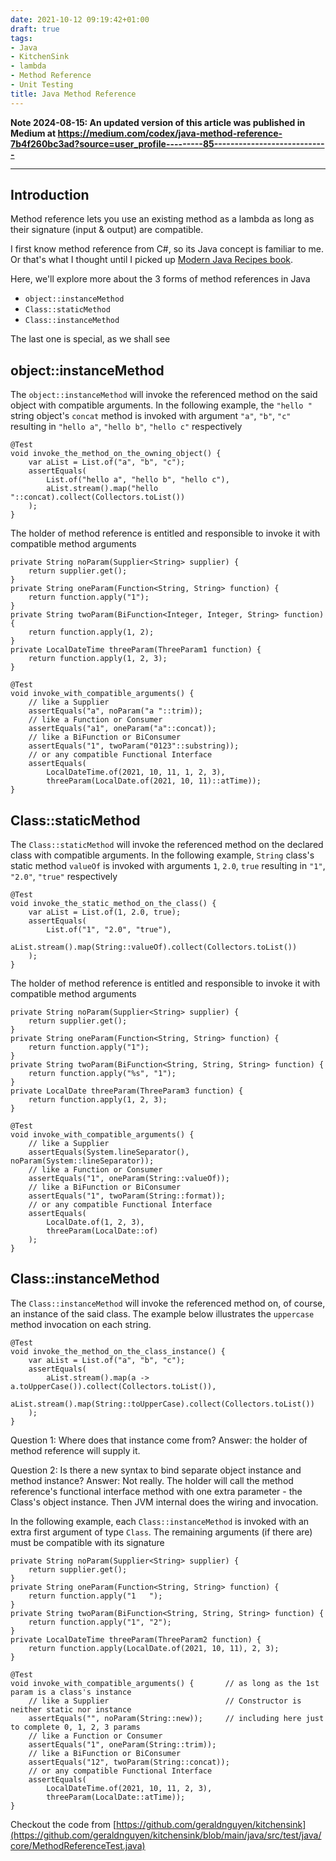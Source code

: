 ```yaml
---
date: 2021-10-12 09:19:42+01:00
draft: true
tags:
- Java
- KitchenSink
- lambda
- Method Reference
- Unit Testing
title: Java Method Reference
---
```

**Note 2024-08-15: An updated version of this article was published in Medium at https://medium.com/codex/java-method-reference-7b4f260bc3ad?source=user_profile---------85----------------------------**

-----------------

## Introduction

Method reference lets you use an existing method as a lambda as long as their signature (input & output) are compatible.

I first know method reference from C#, so its Java concept is familiar to me. Or that's what I thought until I picked up [Modern Java Recipes book](https://www.oreilly.com/library/view/modern-java-recipes/9781491973165/).

Here, we'll explore more about the 3 forms of method references in Java
- `object::instanceMethod`
- `Class::staticMethod`
- `Class::instanceMethod`

The last one is special, as we shall see

## object::instanceMethod

The `object::instanceMethod` will invoke the referenced method on the said object with compatible arguments. In the following example, the `"hello "` string object's `concat` method is invoked with argument `"a"`, `"b"`, `"c"` resulting in `"hello a"`, `"hello b"`, `"hello c"` respectively

```
@Test
void invoke_the_method_on_the_owning_object() {
    var aList = List.of("a", "b", "c");
    assertEquals(
        List.of("hello a", "hello b", "hello c"),
        aList.stream().map("hello "::concat).collect(Collectors.toList())
    );
}
```

The holder of method reference is entitled and responsible to invoke it with compatible method arguments

```
private String noParam(Supplier<String> supplier) {
    return supplier.get();
}
private String oneParam(Function<String, String> function) {
    return function.apply("1");
}
private String twoParam(BiFunction<Integer, Integer, String> function) {
    return function.apply(1, 2);
}
private LocalDateTime threeParam(ThreeParam1 function) {
    return function.apply(1, 2, 3);
}

@Test
void invoke_with_compatible_arguments() {
    // like a Supplier
    assertEquals("a", noParam("a "::trim));
    // like a Function or Consumer
    assertEquals("a1", oneParam("a"::concat));
    // like a BiFunction or BiConsumer
    assertEquals("1", twoParam("0123"::substring));
    // or any compatible Functional Interface
    assertEquals(
        LocalDateTime.of(2021, 10, 11, 1, 2, 3),
        threeParam(LocalDate.of(2021, 10, 11)::atTime));
}
```

## Class::staticMethod

The `Class::staticMethod` will invoke the referenced method on the declared class with compatible arguments. In the following example, `String` class's static method `valueOf` is invoked with arguments `1`, `2.0`, `true` resulting in `"1"`, `"2.0"`, `"true"` respectively

```
@Test
void invoke_the_static_method_on_the_class() {
    var aList = List.of(1, 2.0, true);
    assertEquals(
        List.of("1", "2.0", "true"),
        aList.stream().map(String::valueOf).collect(Collectors.toList())
    );
}
```

The holder of method reference is entitled and responsible to invoke it with compatible method arguments

```
private String noParam(Supplier<String> supplier) {
    return supplier.get();
}
private String oneParam(Function<String, String> function) {
    return function.apply("1");
}
private String twoParam(BiFunction<String, String, String> function) {
    return function.apply("%s", "1");
}
private LocalDate threeParam(ThreeParam3 function) {
    return function.apply(1, 2, 3);
}

@Test
void invoke_with_compatible_arguments() {
    // like a Supplier
    assertEquals(System.lineSeparator(), noParam(System::lineSeparator));
    // like a Function or Consumer
    assertEquals("1", oneParam(String::valueOf));
    // like a BiFunction or BiConsumer
    assertEquals("1", twoParam(String::format));
    // or any compatible Functional Interface
    assertEquals(
        LocalDate.of(1, 2, 3),
        threeParam(LocalDate::of)
    );
}
```

## Class::instanceMethod

The `Class::instanceMethod` will invoke the referenced method on, of course, an instance of the said class. The example below illustrates the `uppercase` method invocation on each string.

```
@Test
void invoke_the_method_on_the_class_instance() {
    var aList = List.of("a", "b", "c");
    assertEquals(
        aList.stream().map(a -> a.toUpperCase()).collect(Collectors.toList()),
        aList.stream().map(String::toUpperCase).collect(Collectors.toList())
    );
}

```

Question 1: Where does that instance come from? Answer: the holder of method reference will supply it.

Question 2: Is there a new syntax to bind separate object instance and method instance? Answer: Not really. The holder will call the method reference's functional interface method with one extra parameter - the Class's object instance. Then JVM internal does the wiring and invocation.

In the following example, each `Class::instanceMethod` is invoked with an extra first argument of type `Class`. The remaining arguments (if there are) must be compatible with its signature


```
private String noParam(Supplier<String> supplier) {
    return supplier.get();
}
private String oneParam(Function<String, String> function) {
    return function.apply("1   ");
}
private String twoParam(BiFunction<String, String, String> function) {
    return function.apply("1", "2");
}
private LocalDateTime threeParam(ThreeParam2 function) {
    return function.apply(LocalDate.of(2021, 10, 11), 2, 3);
}

@Test
void invoke_with_compatible_arguments() {       // as long as the 1st param is a class's instance
    // like a Supplier                          // Constructor is neither static nor instance
    assertEquals("", noParam(String::new));     // including here just to complete 0, 1, 2, 3 params
    // like a Function or Consumer
    assertEquals("1", oneParam(String::trim));
    // like a BiFunction or BiConsumer
    assertEquals("12", twoParam(String::concat));
    // or any compatible Functional Interface
    assertEquals(
        LocalDateTime.of(2021, 10, 11, 2, 3),
        threeParam(LocalDate::atTime));
}
```


Checkout the code from [https://github.com/geraldnguyen/kitchensink](https://github.com/geraldnguyen/kitchensink/blob/main/java/src/test/java/core/MethodReferenceTest.java)
